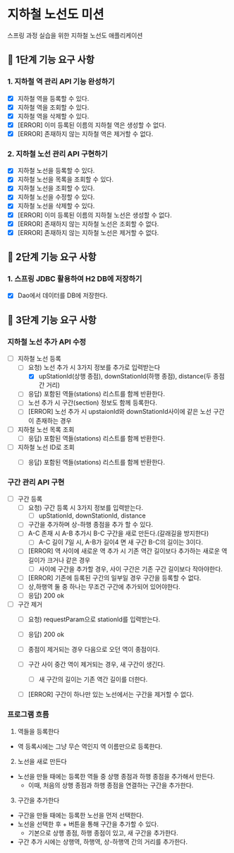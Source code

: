 # 지하철 노선도 미션
스프링 과정 실습을 위한 지하철 노선도 애플리케이션

## 🚀 1단계 기능 요구 사항

### 1. 지하철 역 관리 API 기능 완성하기
- [x] 지하철 역을 등록할 수 있다.
- [x] 지하철 역을 조회할 수 있다.
- [x] 지하철 역을 삭제할 수 있다.
- [x] [ERROR] 이미 등록된 이름의 지하철 역은 생성할 수 없다.
- [x] [ERROR] 존재하지 않는 지하철 역은 제거할 수 없다.

### 2. 지하철 노선 관리 API 구현하기
- [x] 지하철 노선을 등록할 수 있다.
- [x] 지하철 노선을 목록을 조회할 수 있다.
- [x] 지하철 노선을 조회할 수 있다.
- [x] 지하철 노선을 수정할 수 있다.
- [x] 지하철 노선을 삭제할 수 있다.
- [x] [ERROR] 이미 등록된 이름의 지하철 노선은 생성할 수 없다.
- [x] [ERROR] 존재하지 않는 지하철 노선은 조회할 수 없다.
- [x] [ERROR] 존재하지 않는 지하철 노선은 제거할 수 없다.

## 🚀 2단계 기능 요구 사항

### 1. 스프링 JDBC 활용하여 H2 DB에 저장하기
- [x] Dao에서 데이터를 DB에 저장한다.

## 🚀 3단계 기능 요구 사항
### 지하철 노선 추가 API 수정
- [ ] 지하철 노선 등록
    - [ ] 요청) 노선 추가 시 3가지 정보를 추가로 입력받는다
        - [x] upStationId(상행 종점), downStationId(하행 종점), distance(두 종점 간 거리)
    - [ ] 응답) 포함된 역들(stations) 리스트를 함께 반환한다.
    - [ ] 노선 추가 시 구간(section) 정보도 함께 등록한다.
    - [ ] [ERROR] 노선 추가 시 upstaionId와 downStationId사이에 같은 노선 구간이 존재하는 경우
- [ ] 지하철 노선 목록 조회
    - [ ] 응답) 포함된 역들(stations) 리스트를 함께 반환한다.
- [ ] 지하철 노선 ID로 조회
    - [ ] 응답) 포함된 역들(stations) 리스트를 함께 반환한다.


### 구간 관리 API 구현
- [ ] 구간 등록
    - [ ] 요청) 구간 등록 시 3가지 정보를 입력받는다.
        - [ ] upStationId, downStationId, distance
    - [ ] 구간을 추가하며 상-하행 종점을 추가 할 수 있다.
    - [ ] A-C 존재 시 A-B 추가시 B-C 구간을 새로 만든다.(갈래길을 방지한다)
        - [ ] A-C 길이 7일 시, A-B가 길이4 면 새 구간 B-C의 길이는 3이다.
    - [ ] [ERROR] 역 사이에 새로운 역 추가 시 기존 역간 길이보다 추가하는 새로운 역 길이가 크거나 같은 경우
      - [ ] 사이에 구간을 추가할 경우, 사이 구간은 기존 구간 길이보다 작아야한다.
    - [ ] [ERROR] 기존에 등록된 구간의 일부일 경우 구간을 등록할 수 없다.
    - [ ] 상,하행역 둘 중 하나는 무조건 구간에 추가되어 있어야한다.  
    - [ ] 응답) 200 ok
- [ ] 구간 제거
    - [ ] 요청) requestParam으로 stationId를 입력받는다.
    - [ ] 응답) 200 ok
    - [ ] 종점이 제거되는 경우 다음으로 오던 역이 종점이다.
    - [ ] 구간 사이 중간 역이 제거되는 경우, 새 구간이 생긴다.
      - [ ] 새 구간의 길이는 기존 역간 길이를 더한다.
    - [ ] [ERROR] 구간이 하나만 있는 노선에서는 구간을 제거할 수 없다.
  

### 프로그램 흐름
1. 역들을 등록한다
- 역 등록시에는 그냥 무슨 역인지 역 이름만으로 등록한다.
2. 노선을 새로 만든다
- 노선을 만들 때에는 등록한 역들 중 상행 종점과 하행 종점을 추가해서 만든다.
  - 이때, 처음의 상행 종점과 하행 종점을 연결하는 구간을 추가한다.
3. 구간을 추가한다
- 구간을 만들 때에는 등록한 노선을 먼저 선택한다.
- 노선을 선택한 후 + 버튼을 통해 구간을 추가할 수 있다.
  - 기본으로 상행 종점, 하행 종점이 있고, 새 구간을 추가한다.
- 구간 추가 시에는 상행역, 하행역, 상-하행역 간의 거리를 추가한다.

